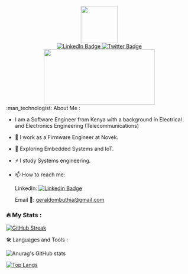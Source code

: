 <div id="header" align="center">
  <img src="https://media.giphy.com/media/M9gbBd9nbDrOTu1Mqx/giphy.gif" width="100"/>
</div>

<div id="badges" align="center">
  <a href="https://www.linkedin.com/in/gerald-mbuthia-827450177/">
    <img src="https://img.shields.io/badge/LinkedIn-blue?style=for-the-badge&logo=linkedin&logoColor=white" alt="LinkedIn Badge"/>
  </a>
  <a href="https://twitter.com/https://twitter.com/geraldombuthia">
    <img src="https://img.shields.io/badge/Twitter-blue?style=for-the-badge&logo=twitter&logoColor=white" alt="Twitter Badge"/>
  </a>
</div>
<div id="profile-views" align="center">
<img src="https://komarev.com/ghpvc/?username=geraldombuthia&style=flat-square&color=blue" alt=""/>
  </div>
<div align="center">
  <img src="https://media.giphy.com/media/dWesBcTLavkZuG35MI/giphy.gif" width="300" height="150"/>
</div>
:man_technologist: About Me :  

- I am a Software Engineer from Kenya with a background in Electrical and Electronics Engineering (Telecommunications)

- :telescope: I work as a Firmware Engineer at Novek.  

- :seedling: Exploring Embedded Systems and IoT.

- :zap: I study Systems engineering.

- :mailbox: How to reach me: 
  
  LinkedIn: [![Linkedin Badge](https://img.shields.io/badge/-kakbar-blue?style=flat&logo=Linkedin&logoColor=white)](https://www.linkedin.com/in/gerald-mbuthia-827450177/)
  
  Email 📧: [geraldombuthia@gmail.com](https://geraldombuthia@gmail.com)

### :fire: My Stats :
[![GitHub Streak](http://github-readme-streak-stats.herokuapp.com?user=geraldombuthia&theme=dark&background=000000)](https://git.io/streak-stats)

:hammer_and_wrench: Languages and Tools :

![Anurag's GitHub stats](https://github-readme-stats.vercel.app/api?username=geraldombuthia&show_icons=true&theme=transparent)


[![Top Langs](https://github-readme-stats.vercel.app/api/top-langs/?username=geraldombuthia&layout=compact&theme=vision-friendly-dark)](https://github.com/anuraghazra/github-readme-stats)
